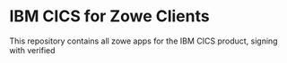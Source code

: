 # IBM CICS for Zowe Clients

This repository contains all zowe apps for the IBM CICS product, signing with verified